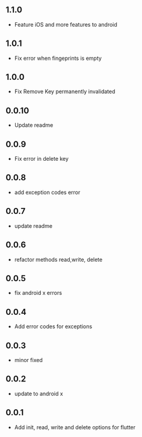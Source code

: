 ## 1.1.0
* Feature iOS and more features to android 
## 1.0.1
* Fix error when fingeprints is empty

## 1.0.0
* Fix Remove Key permanently invalidated

## 0.0.10

* Update readme
## 0.0.9

* Fix error in delete key
## 0.0.8

* add exception codes error
## 0.0.7

* update readme
## 0.0.6

* refactor methods read,write, delete
## 0.0.5

* fix android x errors

## 0.0.4

* Add error codes for exceptions

## 0.0.3

* minor fixed
## 0.0.2

* update to android x

## 0.0.1

* Add init, read, write and delete options for flutter
